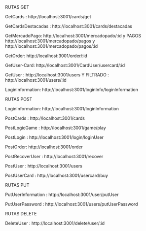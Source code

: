 RUTAS GET

GetCards : http://localhost:3001/cards/get

GetCardsDestacadas : http://localhost:3001/cards/destacadas

GetMercadoPago: http://localhost:3001/mercadopado/:id y PAGOS http://localhost:3001/mercadopado/pagos y http://localhost:3001/mercadopado/pagos/:id

GetOrder: http://localhost:3001/order/:id

GetUser-Card: http://localhost:3001/CardUser/usercard/:id

GetUser : http://localhost:3001/users Y FILTRADO : http://localhost:3001/users/:id

LoginInformation: http://localhost:3001/loginInfo/loginInformation

RUTAS POST

LoginInformation: http://localhost:3001/loginInformation

PostCards : http://localhost:3001/cards

PostLogicGame : http://localhost:3001/game/play

PostLogin : http://localhost:3001/login/loginUser

PostOrder: http://localhost:3001/order

PostRecoverUser : http://localhost:3001/recover

PostUser : http://localhost:3001/users

PostUserCard : http://localhost:3001/usercard/buy

RUTAS PUT

PutUserInformation : http://localhost:3001/user/putUser

PutUserPassword : http://localhost:3001/users/putUserPassword

RUTAS DELETE

DeleteUser : http://localhost:3001/delete/user/:id
